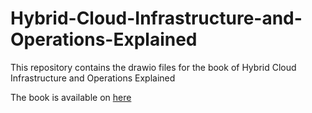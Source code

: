 # Hybrid-Cloud-Infrastructure-and-Operations-Explained
This repository contains the drawio files for the book of Hybrid Cloud Infrastructure and Operations Explained

The book is available on [here](https://packt.link/a/9781803248318)
